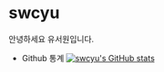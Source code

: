 # swcyu
안녕하세요 유서원입니다.

- Github 통계
[![swcyu's GitHub stats](https://github-readme-stats.vercel.app/api?username=swcyu)](https://github.com/swcyu/github-readme-stats)
